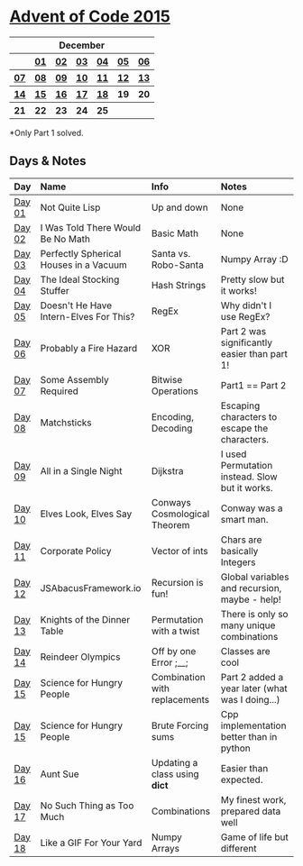 # [Advent of Code 2015](https://adventofcode.com/2015/)

<table>
    <tr>
        <th colspan="7">December</th>
    </tr>
    <tr>
        <th></th>
        <th><a href="https://adventofcode.com/2015/day/1">01</a></th>
        <th><a href="https://adventofcode.com/2015/day/2">02</a></th>
        <th><a href="https://adventofcode.com/2015/day/3">03</a></th>
        <th><a href="https://adventofcode.com/2015/day/4">04</a></th>
        <th><a href="https://adventofcode.com/2015/day/5">05</a></th>
        <th><a href="https://adventofcode.com/2015/day/6">06</a></th>
    </tr>
    <tr>
        <th><a href="https://adventofcode.com/2015/day/7">07</a></th>
        <th><a href="https://adventofcode.com/2015/day/8">08</a></th>
        <th><a href="https://adventofcode.com/2015/day/9">09</a></th>
        <th><a href="https://adventofcode.com/2015/day/10">10</a></th>
        <th><a href="https://adventofcode.com/2015/day/11">11</a></th>
        <th><a href="https://adventofcode.com/2015/day/12">12</a></th>
        <th><a href="https://adventofcode.com/2015/day/13">13</a></th>
    </tr>
    <tr>
        <th><a href="https://adventofcode.com/2015/day/14">14</a></th>
        <th><a href="https://adventofcode.com/2015/day/15">15</a></th>
        <th><a href="https://adventofcode.com/2015/day/16">16</a></th>
        <th><a href="https://adventofcode.com/2015/day/17">17</a></th>
        <th><a href="https://adventofcode.com/2015/day/18">18</a></th>
        <th>19</th>
        <th>20</th>
    </tr>
    <tr>
        <th>21</th>
        <th>22</th>
        <th>23</th>
        <th>24</th>
        <th>25</th>
        <th></th>
        <th></th>
    </tr>
</table>

*Only Part 1 solved.

## Days & Notes

Day | Name | Info | Notes
:--- | :-- | :---  | :----
[Day 01](https://github.com/enigm4tik/advent-of-code/blob/main/2015/day01.py)  | Not Quite Lisp | Up and down | None
[Day 02](https://github.com/enigm4tik/advent-of-code/blob/main/2015/day02.py)  | I Was Told There Would Be No Math | Basic Math | None
[Day 03](https://github.com/enigm4tik/advent-of-code/blob/main/2015/day03.py)  | Perfectly Spherical Houses in a Vacuum | Santa vs. Robo-Santa | Numpy Array :D
[Day 04](https://github.com/enigm4tik/advent-of-code/blob/main/2015/day04.py)  | The Ideal Stocking Stuffer | Hash Strings | Pretty slow but it works!
[Day 05](https://github.com/enigm4tik/advent-of-code/blob/main/2015/day05.py)  | Doesn't He Have Intern-Elves For This? | RegEx | Why didn't I use RegEx?
[Day 06](https://github.com/enigm4tik/advent-of-code/blob/main/2015/day06.py)  | Probably a Fire Hazard | XOR | Part 2 was significantly easier than part 1!
[Day 07](https://github.com/enigm4tik/advent-of-code/blob/main/2015/day07.py)  | Some Assembly Required | Bitwise Operations | Part1 == Part 2
[Day 08](https://github.com/enigm4tik/advent-of-code/blob/main/2015/day08.py)  | Matchsticks | Encoding, Decoding | Escaping characters to escape the characters.
[Day 09](https://github.com/enigm4tik/advent-of-code/blob/main/2015/day09.py)  | All in a Single Night | Dijkstra | I used Permutation instead. Slow but it works.
[Day 10](https://github.com/enigm4tik/advent-of-code/blob/main/2015/day10.py)  | Elves Look, Elves Say | Conways Cosmological Theorem | Conway was a smart man.
[Day 11](https://github.com/enigm4tik/advent-of-code/blob/main/2015/day11.cpp)  | Corporate Policy | Vector of ints | Chars are basically Integers
[Day 12](https://github.com/enigm4tik/advent-of-code/blob/main/2015/day12.py)  | JSAbacusFramework.io | Recursion is fun! | Global variables and recursion, maybe - help!
[Day 13](https://github.com/enigm4tik/advent-of-code/blob/main/2015/day13.py)  | Knights of the Dinner Table | Permutation with a twist | There is only so many unique combinations
[Day 14](https://github.com/enigm4tik/advent-of-code/blob/main/2015/day14.py)  | Reindeer Olympics | Off by one Error ;__; | Classes are cool
[Day 15](https://github.com/enigm4tik/advent-of-code/blob/main/2015/day15.py)  | Science for Hungry People | Combination with replacements | Part 2 added a year later (what was I doing...)
[Day 15](https://github.com/enigm4tik/advent-of-code/blob/main/2015/day15.cpp)  | Science for Hungry People | Brute Forcing sums | Cpp implementation better than in python
[Day 16](https://github.com/enigm4tik/advent-of-code/blob/main/2015/day16.py)  | Aunt Sue | Updating a class using __dict__ | Easier than expected.
[Day 17](https://github.com/enigm4tik/advent-of-code/blob/main/2015/day17.py)  | No Such Thing as Too Much | Combinations | My finest work, prepared data well
[Day 18](https://github.com/enigm4tik/advent-of-code/blob/main/2015/day18.py)  | Like a GIF For Your Yard | Numpy Arrays | Game of life but different